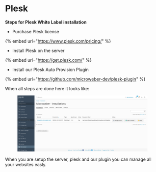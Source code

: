 # Plesk

**Steps for Plesk White Label installation**

* Purchase Plesk license

{% embed url="https://www.plesk.com/pricing/" %}

* Install Plesk on the server

{% embed url="https://get.plesk.com/" %}

* Install our Plesk Auto Provision Plugin

{% embed url="https://github.com/microweber-dev/plesk-plugin" %}



When all steps are done here it looks like:

<figure><img src="../../../.gitbook/assets/Screen Shot 2023-01-04 at 12.02.32 (1).png" alt=""><figcaption></figcaption></figure>

When you are setup the server, plesk and our plugin you can manage all your websites easly.&#x20;

